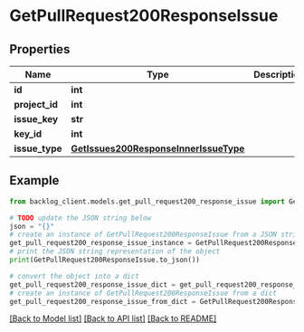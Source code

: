 # GetPullRequest200ResponseIssue


## Properties

Name | Type | Description | Notes
------------ | ------------- | ------------- | -------------
**id** | **int** |  | [optional] 
**project_id** | **int** |  | [optional] 
**issue_key** | **str** |  | [optional] 
**key_id** | **int** |  | [optional] 
**issue_type** | [**GetIssues200ResponseInnerIssueType**](GetIssues200ResponseInnerIssueType.md) |  | [optional] 

## Example

```python
from backlog_client.models.get_pull_request200_response_issue import GetPullRequest200ResponseIssue

# TODO update the JSON string below
json = "{}"
# create an instance of GetPullRequest200ResponseIssue from a JSON string
get_pull_request200_response_issue_instance = GetPullRequest200ResponseIssue.from_json(json)
# print the JSON string representation of the object
print(GetPullRequest200ResponseIssue.to_json())

# convert the object into a dict
get_pull_request200_response_issue_dict = get_pull_request200_response_issue_instance.to_dict()
# create an instance of GetPullRequest200ResponseIssue from a dict
get_pull_request200_response_issue_from_dict = GetPullRequest200ResponseIssue.from_dict(get_pull_request200_response_issue_dict)
```
[[Back to Model list]](../README.md#documentation-for-models) [[Back to API list]](../README.md#documentation-for-api-endpoints) [[Back to README]](../README.md)


